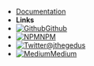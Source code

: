 - [Documentation](/)
- **Links**
- [![Github](https://icongr.am/simple/github.svg?color&size=16)Github](https://github.com/jthegedus/docsify-select)
- [![NPM](https://icongr.am/simple/npm.svg?colored&size=16)NPM](https://www.npmjs.com/package/docsify-select)
- [![Twitter](https://icongr.am/simple/twitter.svg?colored&size=16)@jthegedus](http://twitter.com/jthegedus)
- [![Medium](https://icongr.am/simple/medium.svg?color&size=16)Medium](https://medium.com/@jthegedus)